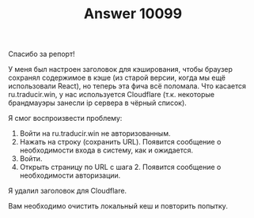 ﻿---
title: "Answer 10099"
se.owner.user_id: 282717
se.owner.display_name: "g3rv4"
se.owner.link: "https://ru.meta.stackoverflow.com/users/282717/g3rv4"
se.answer_id: 10099
se.question_id: 10088
se.post_type: answer
se.is_accepted: True
---
<p>Спасибо за репорт!</p>

<p>У меня был настроен заголовок для кэширования, чтобы браузер сохранял содержимое в кэше (из старой версии, когда мы ещё использовали React), но теперь эта фича всё поломала. Что касается ru.traducir.win, у нас используется Cloudflare (т.к. некоторые брандмауэры занесли ip сервера в чёрный список).</p>

<p>Я смог воспроизвести проблему:</p>

<ol>
<li>Войти на ru.traducir.win не авторизованным.</li>
<li>Нажать на строку (сохранить URL). Появится сообщение о необходимости входа в систему, как и ожидается.</li>
<li>Войти.</li>
<li>Открыть страницу по URL с шага 2. Появится сообщение о необходимости авторизации.</li>
</ol>

<p>Я удалил заголовок для Cloudflare.</p>

<p>Вам необходимо очистить локальный кеш и повторить попытку.</p>
